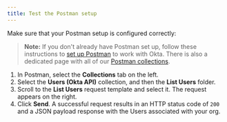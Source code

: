 ```yaml
---
title: Test the Postman setup
---
```

Make sure that your Postman setup is configured correctly:

> **Note:** If you don't already have Postman set up, follow these instructions to [set up Postman](/code/rest/) to work with Okta. There is also a dedicated page with all of our [Postman collections](/docs/reference/postman-collections/).

1. In Postman, select the **Collections** tab on the left.
2. Select the **Users (Okta API)** collection, and then the **List Users** folder.
3. Scroll to the **List Users** request template and select it. The request appears on the right.
4. Click **Send**. A successful request results in an HTTP status code of `200` and a JSON payload response with the Users associated with your org.

<NextSectionLink/>
